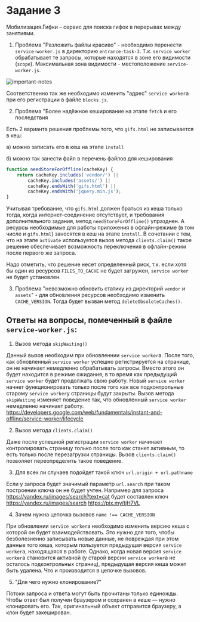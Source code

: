 # Задание 3

Мобилизация.Гифки – сервис для поиска гифок в перерывах между занятиями.

1. Проблема "Разложить файлы красиво" - необходимо перенести `service-worker.js` в директорию `entrance-task-3`. Т.к. `service worker` обрабатывает те запросы, которые находятся в зоне его видимости (`scope`). Максимальная зона видимости - местоположение `service-worker.js`.

![important-notes](https://mdn.mozillademos.org/files/12630/important-notes.png)

Соответственно так же необходимо изменить "адрес" `service worker`a при его регистрации в файле `blocks.js`.

2. Проблема "Более надёжное кеширование на этапе `fetch` и его последствия

Есть 2 варианта решения проблемы того, что `gifs.html` не записывается в кеш:

а) можно записать его в кеш на этапе `install`

б) можно так занести файл в перечень файлов для кеширования
```javascript
function needStoreForOffline(cacheKey) {
    return cacheKey.includes('vendor/') ||
        cacheKey.includes('assets/') ||
        cacheKey.endsWith('gifs.html') ||
        cacheKey.endsWith('jquery.min.js');
}
```

Учитывая требование, что `gifs.html` должен браться из кеша только тогда, когда интернет-соединение отсутствует, и требования дополнительного задания, метод `needStoreForOffline()` упразднен. А ресурсы необходимые для работы приложения в офлайн-режиме (в том числе и `gifs.html`) заносятся в кеш на этапе `install`.
В сочетании с тем, что на этапе `activate` используется вызов метода `clients.claim()` такое решение обеспечивает возможность переключения в офлайн-режим после первого же запроса.

Надо отметить, что решение несет определенный риск, т.к. если хотя бы один из ресурсов `FILES_TO_CACHE` не будет загружен, `service worker` не будет установлен.

3. Проблема "невозможно обновить статику из директорий `vendor` и `assets`" - для обновления ресурсов необходимо изменить `CACHE_VERSION`. Тогда будет вызван метод `deleteObsoleteCaches()`.


## Ответы на вопросы, помеченный в файле `service-worker.js`:

1. Вызов метода `skipWaiting()`

Данный вызов необходим при обновленнии `service worker`а. После того, как обновленный `service worker` успешно регистрируется на странице, он не начинает немедленно обрабатывать запросы. Вместо этого он будет находится в режиме ожидания, в то время как предыдущий `service worker` будет продолжать свою работу.
Новый `service worker` начнет функционировать только после того как все подконтрольные старому `service worker`у страницы будут закрыты.
Вызов метода `skipWaiting` изменяет поведение так, что обновленный `service worker` немедленно начинает работу.
https://developers.google.com/web/fundamentals/instant-and-offline/service-worker/lifecycle

2. Вызов метода `clients.claim()`

Даже после успешной регистрации `service worker` начинает контролировать страницу только после того как станет активным, то есть только после перезагрузки страницы. Вызов `clients.claim()` позволяет переопределить такое поведение.

3. Для всех ли случаев подойдет такой ключ `url.origin + url.pathname`

Если у запроса будет значимый параметр `url.search` при таком построении ключа он не будет учтен.
Например для запроса https://yandex.ru/images/search?text=cat будет составлен ключ https://yandex.ru/images/search
https://pix.my/tjH7VL

4. Зачем нужна цепочка вызовов `name !== CACHE_VERSION`

При обновлении `service worker`а необходимо изменить версию кеша с которой он будет взаимодействовать.
Это нужно для того, чтобы безболезненно записывать новые данные, не повреждая при этом данные того кеша, которым пользуется предыдущая версия `service worker`а, находящаяся в работе.
Однако, когда новая версия `service worker`а становится активной (у старой версии `service worker`а не осталось подконтрольных страниц), предыдущая версия кеша может быть удалена. Что и производится в цепочке вызовов.

5. "Для чего нужно клонирование?"

Потоки запроса и ответа могут быть прочитаны только единожды. Чтобы ответ был получен браузером и сохранен в кеше — нужно клонировать его.
Так, оригинальный объект отправится браузеру, а клон будет закеширован.
